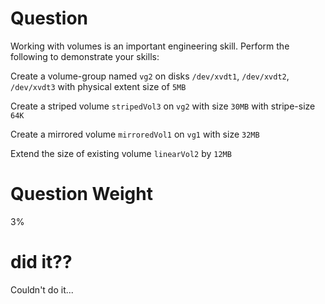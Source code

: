 
# Question

Working with volumes is an important engineering skill. Perform the following to demonstrate your skills:

Create a volume-group named `vg2` on disks `/dev/xvdt1`, `/dev/xvdt2`, `/dev/xvdt3` with physical extent size of `5MB`

Create a striped volume `stripedVol3` on `vg2` with size `30MB` with stripe-size `64K`

Create a mirrored volume `mirroredVol1` on `vg1` with size `32MB`

Extend the size of existing volume `linearVol2` by `12MB`

# Question Weight

3%

# did it??

Couldn't do it...

